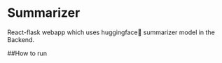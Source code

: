 # Summarizer
React-flask webapp which uses huggingface🤗 summarizer model in the Backend.

##How to run

